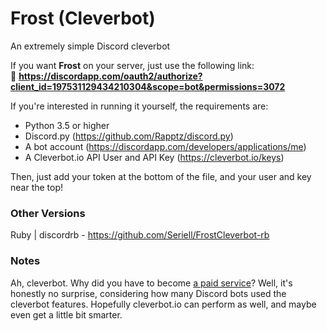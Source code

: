 # Frost (Cleverbot)
An extremely simple Discord cleverbot

If you want **Frost** on your server, just use the following link:<br>
🔗 **https://discordapp.com/oauth2/authorize?client_id=197531129434210304&scope=bot&permissions=3072**

If you're interested in running it yourself, the requirements are:

* Python 3.5 or higher
* Discord.py (https://github.com/Rapptz/discord.py)
* A bot account (https://discordapp.com/developers/applications/me)
* A Cleverbot.io API User and API Key (https://cleverbot.io/keys)

Then, just add your token at the bottom of the file, and your user and key near the top!

### Other Versions
Ruby | discordrb - https://github.com/Seriell/FrostCleverbot-rb

### Notes
Ah, cleverbot. Why did you have to become [a paid service](https://www.cleverbot.com/api/)? Well, it's honestly no surprise, considering how many Discord bots used the cleverbot features. Hopefully cleverbot.io can perform as well, and maybe even get a little bit smarter.
